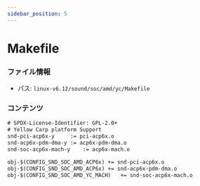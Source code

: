 ```yaml
---
sidebar_position: 5
---
```

# Makefile

### ファイル情報

- パス: `linux-v6.12/sound/soc/amd/yc/Makefile`

### コンテンツ

```txt
# SPDX-License-Identifier: GPL-2.0+
# Yellow Carp platform Support
snd-pci-acp6x-y		:= pci-acp6x.o
snd-acp6x-pdm-dma-y	:= acp6x-pdm-dma.o
snd-soc-acp6x-mach-y	:= acp6x-mach.o

obj-$(CONFIG_SND_SOC_AMD_ACP6x) += snd-pci-acp6x.o
obj-$(CONFIG_SND_SOC_AMD_ACP6x) += snd-acp6x-pdm-dma.o
obj-$(CONFIG_SND_SOC_AMD_YC_MACH)   += snd-soc-acp6x-mach.o

```
